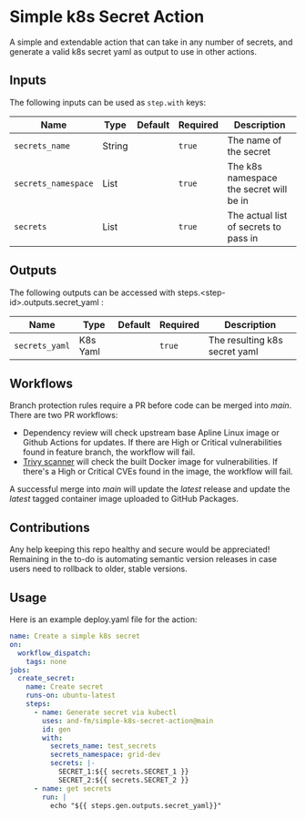 # Simple k8s Secret Action

A simple and extendable action that can take in any number of secrets, and generate a valid k8s secret yaml as output to use in other actions.

## Inputs

The following inputs can be used as `step.with` keys:

| Name                | Type   | Default | Required | Description                             |
| ------------------- | ------ | ------- | -------- | --------------------------------------- |
| `secrets_name`      | String |         | `true`   | The name of the secret                  |
| `secrets_namespace` | List   |         | `true`   | The k8s namespace the secret will be in |
| `secrets`           | List   |         | `true`   | The actual list of secrets to pass in   |

## Outputs

The following outputs can be accessed with steps.\<step-id\>.outputs.secret_yaml :

| Name           | Type     | Default | Required | Description                   |
| -------------- | -------- | ------- | -------- | ----------------------------- |
| `secrets_yaml` | K8s Yaml |         | `true`   | The resulting k8s secret yaml |

## Workflows

Branch protection rules require a PR before code can be merged into _main_. There are two PR workflows:

- Dependency review will check upstream base Apline Linux image or Github Actions for updates. If there are High or Critical vulnerabilities found in feature branch, the workflow will fail.
- [Trivy scanner](https://github.com/aquasecurity/trivy) will check the built Docker image for vulnerabilities. If there's a High or Critical CVEs found in the image, the workflow will fail.

A successful merge into _main_ will update the _latest_ release and update the _latest_ tagged container image uploaded to GitHub Packages.

## Contributions

Any help keeping this repo healthy and secure would be appreciated! \
Remaining in the to-do is automating semantic version releases in case users need to rollback to older, stable versions.

## Usage

Here is an example deploy.yaml file for the action:

```yaml
name: Create a simple k8s secret
on:
  workflow_dispatch:
    tags: none
jobs:
  create_secret:
    name: Create secret
    runs-on: ubuntu-latest
    steps:
      - name: Generate secret via kubectl
        uses: and-fm/simple-k8s-secret-action@main
        id: gen
        with:
          secrets_name: test_secrets
          secrets_namespace: grid-dev
          secrets: |-
            SECRET_1:${{ secrets.SECRET_1 }}
            SECRET_2:${{ secrets.SECRET_2 }}
      - name: get secrets
        run: |
          echo "${{ steps.gen.outputs.secret_yaml}}"
```
